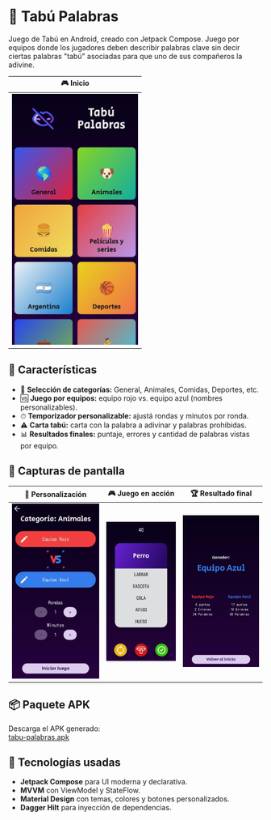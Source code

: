 # 🎯 Tabú Palabras

Juego de Tabú en Android, creado con Jetpack Compose. Juego por equipos donde los jugadores deben describir palabras clave sin decir ciertas palabras "tabú" asociadas para que uno de sus compañeros la adivine.

| 🎮 Inicio |
|-------------------|
| <img src="screens/tabu1.jfif" alt="Pantalla de categorías" width="250"> |

## 🚀 Características

- 🎲 **Selección de categorías:** General, Animales, Comidas, Deportes, etc.
- 🆚 **Juego por equipos:** equipo rojo vs. equipo azul (nombres personalizables).
- ⏱ **Temporizador personalizable:** ajustá rondas y minutos por ronda.
- ⚠️ **Carta tabú:** carta con la palabra a adivinar y palabras prohibidas.
- 📊 **Resultados finales:** puntaje, errores y cantidad de palabras vistas por equipo.

## 📸 Capturas de pantalla

| 🔧 Personalización | 🎮 Juego en acción | 🏆 Resultado final | 
|-------------------|--------------------|--------------------|
| <img src="screens/tabu2.jfif" alt="Pantalla de categorías" width="250"> |  <img src="screens/tabu3.jfif" alt="Juego" width="250"> | <img src="screens/tabu4.jfif" alt="Resultado" width="250">  |

## 📦 Paquete APK

Descarga el APK generado:  
[tabu-palabras.apk](https://github.com/nicolasCristaldo/tabu_palabras_android_compose/blob/main/app/release/app-release.apk)

## 🔧 Tecnologías usadas

- **Jetpack Compose** para UI moderna y declarativa.
- **MVVM** con ViewModel y StateFlow.
- **Material Design** con temas, colores y botones personalizados.
- **Dagger Hilt** para inyección de dependencias.
